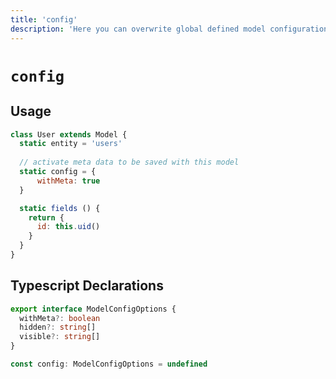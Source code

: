 ```yaml
---
title: 'config'
description: 'Here you can overwrite global defined model configuration'
---
```


# `config`

## Usage

````js
class User extends Model {
  static entity = 'users'
  
  // activate meta data to be saved with this model
  static config = {
      withMeta: true
  }

  static fields () {
    return {
      id: this.uid()
    }
  }
}
````

## Typescript Declarations
````ts
export interface ModelConfigOptions {
  withMeta?: boolean
  hidden?: string[]
  visible?: string[]
}

const config: ModelConfigOptions = undefined
````
